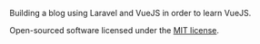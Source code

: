 Building a blog using Laravel and VueJS in order to learn VueJS.

Open-sourced software licensed under the [MIT license](http://opensource.org/licenses/MIT).
